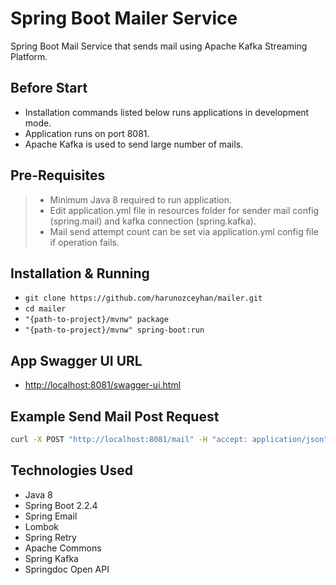 # Spring Boot Mailer Service

Spring Boot Mail Service that sends mail using Apache Kafka Streaming Platform.

## Before Start

-   Installation commands listed below runs applications in development mode.
-   Application runs on port 8081.
-   Apache Kafka is used to send large number of mails.

## Pre-Requisites

> -   Minimum Java 8 required to run application.
> -   Edit application.yml file in resources folder for sender mail config (spring.mail) and kafka connection (spring.kafka).
> -   Mail send attempt count can be set via application.yml config file if operation fails.

## Installation & Running

-   `git clone https://github.com/harunozceyhan/mailer.git`
-   `cd mailer`
-   `"{path-to-project}/mvnw" package`
-   `"{path-to-project}/mvnw" spring-boot:run`

## App Swagger UI URL

-   [http://localhost:8081/swagger-ui.html](http://localhost:8081/swagger-ui.html)

## Example Send Mail Post Request

```bash
curl -X POST "http://localhost:8081/mail" -H "accept: application/json" -H "Content-Type: application/json" -d "{\"to\":\"username@mail.com\",\"subject\":\"Example Subject\",\"text\":\"Example Content\",\"attachmentUri\":\"url-to-attachment\"}"
```

## Technologies Used

-   Java 8
-   Spring Boot 2.2.4
-   Spring Email
-   Lombok
-   Spring Retry
-   Apache Commons
-   Spring Kafka
-   Springdoc Open API
